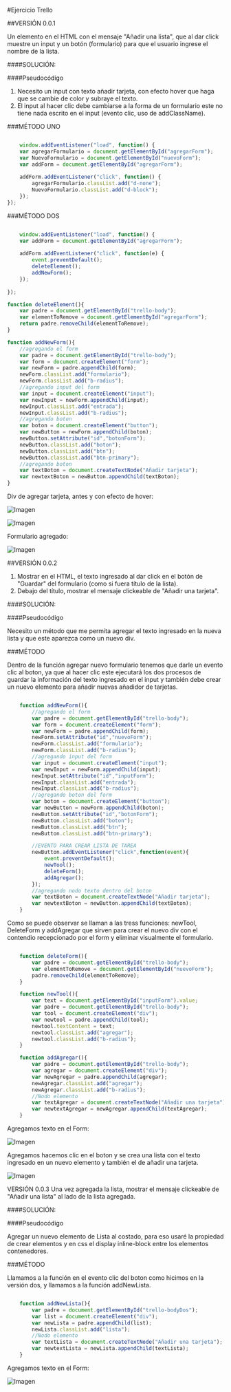 #Ejercicio Trello

##VERSIÓN 0.0.1

Un elemento en el HTML con el mensaje "Añadir una lista", que al dar click muestre un input y un botón (formulario) para que el usuario ingrese el nombre de la lista.

####SOLUCIÓN:

####Pseudocódigo

1. Necesito un input con texto añadir tarjeta, con efecto hover que haga que se cambie de color y subraye el texto. 
2. El input al hacer clic debe cambiarse a la forma de un formulario este no tiene nada escrito en el input (evento clic, uso de addClassName).

###MÉTODO UNO

```javascript

  	window.addEventListener("load", function() {
    var agregarFormulario = document.getElementById("agregarForm");
    var NuevoFormulario = document.getElementById("nuevoForm");
    var addForm = document.getElementById("agregarForm");
    
    addForm.addEventListener("click", function() {
        agregarFormulario.classList.add("d-none");
        NuevoFormulario.classList.add("d-block");
	});
});
```

###MÉTODO DOS

```javascript

  	window.addEventListener("load", function() {
    var addForm = document.getElementById("agregarForm");
    
	addForm.addEventListener("click", function(e) {
		event.preventDefault();
		deleteElement();
		addNewForm();
	});
    
});

function deleteElement(){
	var padre = document.getElementById("trello-body");
	var elementToRemove = document.getElementById("agregarForm");
	return padre.removeChild(elementToRemove);
}

function addNewForm(){
	//agregando el form
	var padre = document.getElementById("trello-body");
	var form = document.createElement("form");
	var newForm = padre.appendChild(form);
	newForm.classList.add("formulario");
	newForm.classList.add("b-radius");
	//agregando input del form
	var input = document.createElement("input");
	var newInput = newForm.appendChild(input);
	newInput.classList.add("entrada");
	newInput.classList.add("b-radius");
	//agregando boton 
	var boton = document.createElement("button");
	var newButton = newForm.appendChild(boton);
	newButton.setAttribute("id","botonForm");
	newButton.classList.add("boton");
	newButton.classList.add("btn");
	newButton.classList.add("btn-primary");
	//agregando boton 
	var textBoton = document.createTextNode("Añadir tarjeta");
	var newtextBoton = newButton.appendChild(textBoton);
}
```

Div de agregar tarjeta, antes y con efecto de hover:

![Imagen](http://2.1m.yt/rFGINGk.png "Imagen")

![Imagen](http://2.1m.yt/xOFtmxW.png "Imagen")

Formulario agregado:

![Imagen](http://3.1m.yt/RVrZW6H.png "Imagen")


##VERSIÓN 0.0.2

1. Mostrar en el HTML, el texto ingresado al dar click en el botón de "Guardar" del formulario (como si fuera título de la lista).
2. Debajo del título, mostrar el mensaje clickeable de "Añadir una tarjeta".

####SOLUCIÓN:

####Pseudocódigo

Necesito un método que me permita agregar el texto ingresado en la nueva lista y que este aparezca como un nuevo div.

###MÉTODO 

Dentro de la función agregar nuevo formulario tenemos que darle un evento clic al boton, ya que al hacer clic este ejecutará los dos procesos de guardar la información del texto ingresado en el input y también debe crear un nuevo elemento para añadir nuevas añadidor de tarjetas.

```javascript

  	function addNewForm(){
		//agregando el form
		var padre = document.getElementById("trello-body");
		var form = document.createElement("form");
		var newForm = padre.appendChild(form);
		newForm.setAttribute("id","nuevoForm");
		newForm.classList.add("formulario");
		newForm.classList.add("b-radius");
		//agregando input del form
		var input = document.createElement("input");
		var newInput = newForm.appendChild(input);
		newInput.setAttribute("id","inputForm");
		newInput.classList.add("entrada");
		newInput.classList.add("b-radius");
		//agregando boton del form
		var boton = document.createElement("button");
		var newButton = newForm.appendChild(boton);
		newButton.setAttribute("id","botonForm");
		newButton.classList.add("boton");
		newButton.classList.add("btn");
		newButton.classList.add("btn-primary");

		//EVENTO PARA CREAR LISTA DE TAREA
		newButton.addEventListener("click",function(event){
			event.preventDefault();
			newTool();
			deleteForm();
			addAgregar();
		});
		//agregando nodo texto dentro del boton 
		var textBoton = document.createTextNode("Añadir tarjeta");
		var newtextBoton = newButton.appendChild(textBoton);
	}
```

Como se puede observar se llaman a las tress funciones: newTool, DeleteForm  y addAgregar que sirven para crear el nuevo div con el contendio recepcionado por el form y eliminar visualmente el formulario.

```javascript

  	function deleteForm(){
		var padre = document.getElementById("trello-body");
		var elementToRemove = document.getElementById("nuevoForm");
		padre.removeChild(elementToRemove);
	}

	function newTool(){
		var text = document.getElementById("inputForm").value;
		var padre = document.getElementById("trello-body");
		var tool = document.createElement("div");
		var newtool = padre.appendChild(tool);
		newtool.textContent = text;
		newtool.classList.add("agregar");
		newtool.classList.add("b-radius");
	}

	function addAgregar(){
		var padre = document.getElementById("trello-body");
		var agregar = document.createElement("div");
		var newAgregar = padre.appendChild(agregar);
		newAgregar.classList.add("agregar");
		newAgregar.classList.add("b-radius");
		//Nodo elemento
		var textAgregar = document.createTextNode("Añadir una tarjeta");
		var newtextAgregar = newAgregar.appendChild(textAgregar);
	}
```

Agregamos texto en el Form:

![Imagen](http://4.1m.yt/5e4bVrR.png "Imagen")

Agregamos hacemos clic en el boton y se crea una lista con el texto ingresado en un nuevo elemento y también el de añadir una tarjeta.

![Imagen](http://2.1m.yt/w7ad_fr.png "Imagen")


VERSIÓN 0.0.3
Una vez agregada la lista, mostrar el mensaje clickeable de "Añadir una lista" al lado de la lista agregada.

####SOLUCIÓN:

####Pseudocódigo

Agregar un nuevo elemento de Lista al costado, para eso usaré la propiedad de crear elementos y en css el display inline-block entre los elementos contenedores.

###MÉTODO

Llamamos a la función en el evento clic del boton como hicimos en la versión dos, y llamamos a la función addNewLista.

```javascript

  	function addNewLista(){
		var padre = document.getElementById("trello-bodyDos");
		var list = document.createElement("div");
		var newLista = padre.appendChild(list);
		newLista.classList.add("lista");
		//Nodo elemento
		var textLista = document.createTextNode("Añadir una tarjeta");
		var newtextLista = newLista.appendChild(textLista);
	}
```

Agregamos texto en el Form:

![Imagen](http://2.1m.yt/B97Ojo.png "Imagen")




